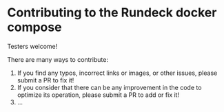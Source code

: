 # Contributing to the Rundeck docker compose

Testers welcome!

There are many ways to contribute:

  1. If you find any typos, incorrect links or images, or other issues, please submit a PR to fix it!
  2. If you consider that there can be any improvement in the code to optimize its operation, please submit a PR to add or fix it!
  3. ...
